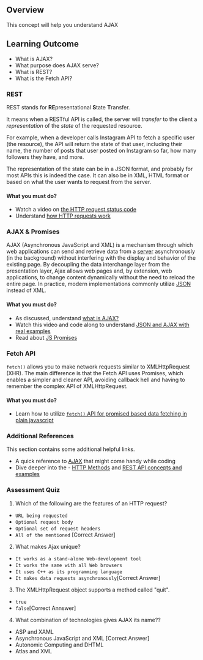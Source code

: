 

## Overview

This concept will help you understand AJAX

## Learning Outcome

- What is AJAX?
- What purpose does AJAX serve?
- What is REST?
- What is the Fetch API?


### REST

REST stands for **RE**presentational **S**tate **T**ransfer.

It means when a RESTful API is called, the server will _transfer_ to the client a _representation_ of the _state_ of the requested resource.

For example, when a developer calls Instagram API to fetch a specific user (the resource), the API will return the state of that user, including their name, the number of posts that user posted on Instagram so far, how many followers they have, and more.

The representation of the state can be in a JSON format, and probably for most APIs this is indeed the case. It can also be in XML, HTML format or based on what the user wants to request from the server.

#### What you must do?

- Watch a video on [the HTTP request status code](https://www.youtube.com/watch?v=VLH3FMQ5BIQ)
- Understand [how HTTP requests work](https://www.youtube.com/watch?v=CFzgKfnmG-Q)

### AJAX & Promises

AJAX (Asynchronous JavaScript and XML) is a mechanism through which web applications can send and retrieve data from a [server](https://en.wikipedia.org/wiki/Web_server "Web server") asynchronously (in the background) without interfering with the display and behavior of the existing page. By decoupling the data interchange layer from the presentation layer, Ajax allows web pages and, by extension, web applications, to change content dynamically without the need to reload the entire page. In practice, modern implementations commonly utilize [JSON](https://en.wikipedia.org/wiki/JSON "JSON") instead of XML.

#### What you must do?

- As discussed, understand [what is AJAX?](https://www.youtube.com/watch?v=3l13qGLTgNw)
- Watch this video and code along to understand [JSON and AJAX with real examples](https://www.youtube.com/watch?v=rJesac0_Ftw)
- Read about [JS Promises](https://www.macadamian.com/learn/javascript-promises-explained/)

### Fetch API

`fetch()` allows you to make network requests similar to XMLHttpRequest (XHR). The main difference is that the Fetch API uses Promises, which enables a simpler and cleaner API, avoiding callback hell and having to remember the complex API of XMLHttpRequest.

#### What you must do?

- Learn how to utilize [`fetch()` API for promised based data fetching in plain javascript](https://codingthesmartway.com/fetch-api-introduction-to-promised-based-data-fetching-in-plain-javascript/)


### Additional References

This section contains some additional helpful links.

- A quick reference to [AJAX](https://developer.mozilla.org/en-US/docs/Web/Guide/AJAX/Getting_Started) that might come handy while coding
- Dive deeper into the - [HTTP Methods](https://restfulapi.net/http-methods/) and [REST API concepts and examples](https://www.youtube.com/watch?v=7YcW25PHnAA)


### Assessment Quiz

1. Which of the following are the features of an HTTP request?

-   `URL being requested`
-   `Optional request body`
-   `Optional set of request headers`
-   `All of the mentioned` [Correct Answer]

2. What makes Ajax unique?
-   `It works as a stand-alone Web-development tool`
-   `It works the same with all Web browsers`
-   `It uses C++ as its programming language`
-   `It makes data requests asynchronously`[Correct Answer]

3. The XMLHttpRequest object supports a method called "quit".
- `true`
- `false`[Correct Annswer]

4. What combination of technologies gives AJAX its name??
- ASP and XAML
- Asynchronous JavaScript and XML [Correct Answer]
- Autonomic Computing and DHTML
-  Atlas and XML
